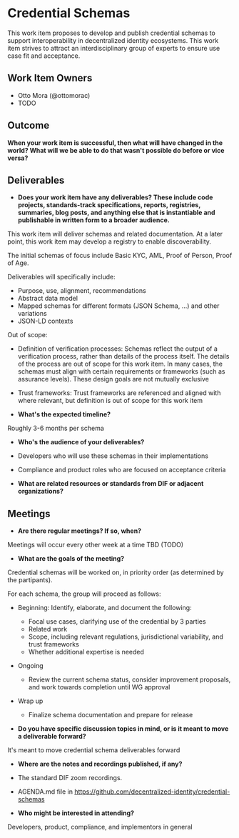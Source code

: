 # Credential Schemas

This work item proposes to develop and publish credential schemas to support interoperability in decentralized identity ecosystems. This work item strives to attract an interdisciplinary group of experts to ensure use case fit and acceptance.

## Work Item Owners
- Otto Mora (@ottomorac)
- TODO

## Outcome
**When your work item is successful, then what will have changed in the world? What
will we be able to do that wasn't possible do before or vice versa?**

## Deliverables
- **Does your work item have any deliverables? These include code projects,
  standards-track specifications, reports, registries, summaries, blog posts,
  and anything else that is instantiable and publishable in written form to a
  broader audience.**

This work item will deliver schemas and related documentation. At a later point, this work item may develop a registry to enable discoverability. 

The initial schemas of focus include Basic KYC, AML, Proof of Person, Proof of Age.

Deliverables will specifically include:
- Purpose, use, alignment, recommendations
- Abstract data model
- Mapped schemas for different formats (JSON Schema, ...) and other variations
- JSON-LD contexts

Out of scope:
- Definition of verification processes: Schemas reflect the output of a verification process, rather than details of the process itself. The details of the process are out of scope for this work item.
In many cases, the schemas must align with certain requirements or frameworks (such as assurance levels). These design goals are not mutually exclusive
- Trust frameworks: Trust frameworks are referenced and aligned with where relevant, but definition is out of scope for this work item

- **What's the expected timeline?**

Roughly 3-6 months per schema

- **Who's the audience of your deliverables?**

- Developers who will use these schemas in their implementations
- Compliance and product roles who are focused on acceptance criteria

- **What are related resources or standards from DIF or adjacent organizations?**

## Meetings
- **Are there regular meetings? If so, when?**

Meetings will occur every other week at a time TBD (TODO)

- **What are the goals of the meeting?**

Credential schemas will be worked on, in priority order (as determined by the partipants). 

For each schema, the group will proceed as follows:
- Beginning: Identify, elaborate, and document the following:
    - Focal use cases, clarifying use of the credential by 3 parties
    - Related work
    - Scope, including relevant regulations, jurisdictional variability, and trust frameworks
    - Whether additional expertise is needed
- Ongoing 
    - Review the current schema status, consider improvement proposals, and work towards completion until WG approval
- Wrap up
    - Finalize schema documentation and prepare for release 

- **Do you have specific discussion topics in mind, or is it meant to move a
  deliverable forward?**

It's meant to move credential schema deliverables forward

- **Where are the notes and recordings published, if any?**

- The standard DIF zoom recordings.
- AGENDA.md file in https://github.com/decentralized-identity/credential-schemas

- **Who might be interested in attending?**

Developers, product, compliance, and implementors in general
